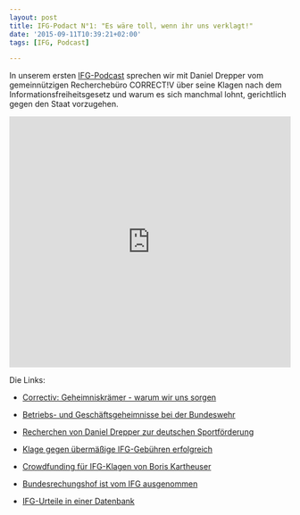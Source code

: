 ```yaml
---
layout: post
title: IFG-Podact N°1: "Es wäre toll, wenn ihr uns verklagt!"
date: '2015-09-11T10:39:21+02:00'
tags: [IFG, Podcast]

---
```


In unserem ersten [IFG-Podcast](https://soundcloud.com/fragdenstaat/ifg-podcast-1-es-ware-toll-wenn-ihr-uns-verklagt) sprechen wir mit Daniel Drepper vom gemeinnützigen Recherchebüro CORRECT!V über seine Klagen nach dem Informationsfreiheitsgesetz und warum es sich manchmal lohnt, gerichtlich gegen den Staat vorzugehen.

<iframe width="100%" height="450" scrolling="no" frameborder="no" src="https://w.soundcloud.com/player/?url=https%3A//api.soundcloud.com/tracks/223063085&amp;auto_play=false&amp;hide_related=false&amp;show_comments=true&amp;show_user=true&amp;show_reposts=false&amp;visual=true"></iframe>

Die Links:
- [Correctiv: Geheimniskrämer - warum wir uns sorgen](https://correctiv.org/blog/2015/08/30/pressefreiheit-warum-wir-uns-sorgen/)

- [Betriebs- und Geschäftsgeheimnisse bei der Bundeswehr](http://blog.fragdenstaat.de/2015/Bundeswehr-Ablehnung-Betriebsgeheimnisse/)

- [Recherchen von Daniel Drepper zur deutschen Sportförderung](http://www.anstageslicht.de/geschichtenansicht/kat/sport-fairness/story/sportfoerderung-und-intransparenz.html)

- [Klage gegen übermäßige IFG-Gebühren erfolgreich](https://correctiv.org/blog/2014/08/08/untauglich-bmi-hat-14-21560-zu-viel-kassiert/)

- [Crowdfunding für IFG-Klagen von Boris Kartheuser](https://crowdfunding.correctiv.org/deutscheueberwachungsexporte)

- [Bundesrechungshof ist vom IFG ausgenommen](http://www.zeit.de/politik/deutschland/2014-03/ifg-transparenz-bundesrechnungshof/komplettansicht)

- [IFG-Urteile in einer Datenbank](http://www.lda.brandenburg.de/sixcms/detail.php?template=rechtsprechungsdb_start)
